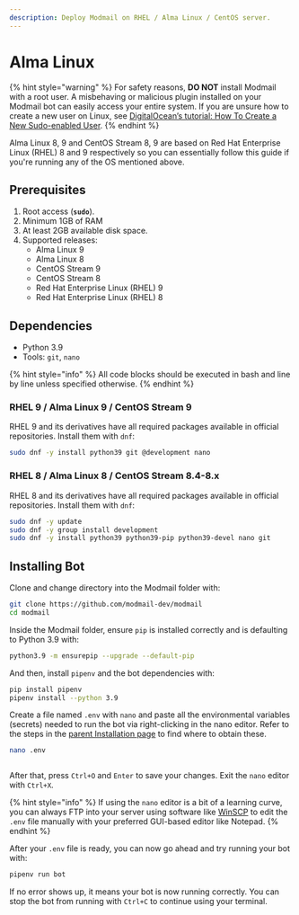 ```yaml
---
description: Deploy Modmail on RHEL / Alma Linux / CentOS server.
---
```


# Alma Linux

{% hint style="warning" %}
For safety reasons, **DO NOT** install Modmail with a root user. A misbehaving or malicious plugin installed on your Modmail bot can easily access your entire system. If you are unsure how to create a new user on Linux, see [DigitalOcean’s tutorial: How To Create a New Sudo-enabled User](https://www.digitalocean.com/community/tutorials/how-to-create-a-new-sudo-enabled-user-on-ubuntu-20-04-quickstart).
{% endhint %}

Alma Linux 8, 9 and CentOS Stream 8, 9 are based on Red Hat Enterprise Linux (RHEL) 8 and 9 respectively so you can essentially follow this guide if you're running any of the OS mentioned above.

## Prerequisites

1. Root access (**`sudo`**).
2. Minimum 1GB of RAM
3. At least 2GB available disk space.
4. Supported releases:&#x20;
   * Alma Linux 9
   * Alma Linux 8
   * CentOS Stream 9
   * CentOS Stream 8
   * Red Hat Enterprise Linux (RHEL) 9
   * Red Hat Enterprise Linux (RHEL) 8

## Dependencies

* Python 3.9
* Tools: `git`, `nano`

{% hint style="info" %}
All code blocks should be executed in bash and line by line unless specified otherwise.
{% endhint %}

### RHEL 9 / Alma Linux 9 / CentOS Stream 9

RHEL 9 and its derivatives have all required packages available in official repositories. Install them with `dnf`:

```bash
sudo dnf -y install python39 git @development nano
```

### RHEL 8 / Alma Linux 8 / CentOS Stream 8.4-8.x

RHEL 8 and its derivatives have all required packages available in official repositories. Install them with `dnf`:

```bash
sudo dnf -y update
sudo dnf -y group install development
sudo dnf -y install python39 python39-pip python39-devel nano git
```

## Installing Bot

Clone and change directory into the Modmail folder with:

```bash
git clone https://github.com/modmail-dev/modmail
cd modmail
```

Inside the Modmail folder, ensure `pip` is installed correctly and is defaulting to Python 3.9 with:

```bash
python3.9 -m ensurepip --upgrade --default-pip
```

And then, install `pipenv` and the bot dependencies with:

```bash
pip install pipenv
pipenv install --python 3.9
```

Create a file named `.env` with `nano` and paste all the environmental variables (secrets) needed to run the bot via right-clicking in the nano editor. Refer to the steps in the [parent Installation page](../#preparing-your-environmental-variables) to find where to obtain these.

```bash
nano .env
```

<figure><img src="../../.gitbook/assets/image (6).png" alt=""><figcaption></figcaption></figure>

After that, press `Ctrl+O` and `Enter` to save your changes. Exit the `nano` editor with `Ctrl+X`.

{% hint style="info" %}
If using the `nano` editor is a bit of a learning curve, you can always FTP into your server using software like [WinSCP](https://winscp.net/eng/index.php) to edit the `.env` file manually with your preferred GUI-based editor like Notepad.
{% endhint %}

After your `.env` file is ready, you can now go ahead and try running your bot with:

```bash
pipenv run bot
```

If no error shows up, it means your bot is now running correctly. You can stop the bot from running with `Ctrl+C` to continue using your terminal.
